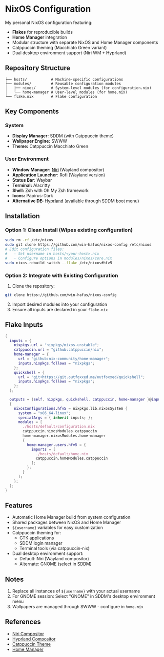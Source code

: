 # NixOS Configuration

My personal NixOS configuration featuring:
- **Flakes** for reproducible builds
- **Home Manager** integration
- Modular structure with separate NixOS and Home Manager components
- Catppuccin theming (Macchiato Green variant)
- Dual desktop environment support (Niri WM + Hyprland)

## Repository Structure
```
├── hosts/           # Machine-specific configurations
├── modules/         # Reusable configuration modules
│   ├── nixos/       # System-level modules (for configuration.nix)
│   └── home-manager # User-level modules (for home.nix)
└── flake.nix        # Flake configuration
```

## Key Components
### System
- **Display Manager:** SDDM (with Catppuccin theme)
- **Wallpaper Engine:** SWWW
- **Theme:** Catppuccin Macchiato Green

### User Environment
- **Window Manager:** [Niri](https://github.com/YaLTeR/niri) (Wayland compositor)
- **Application Launcher:** Rofi (Wayland version)
- **Status Bar:** Waybar
- **Terminal:** Alacritty
- **Shell:** Zsh with Oh My Zsh framework
- **Icons:** Papirus-Dark
- **Alternative DE:** [Hyprland](https://github.com/hyprwm/Hyprland) (available through SDDM boot menu)

## Installation
### Option 1: Clean Install (Wipes existing configuration)
```bash
sudo rm -rf /etc/nixos
sudo git clone https://github.com/win-hafus/nixos-config /etc/nixos
# Edit configuration files:
#   - Set username in hosts/<your-host>.nix
#   - Configure options in modules/nixos/core.nix
sudo nixos-rebuild switch --flake /etc/nixos#hfv5
```

### Option 2: Integrate with Existing Configuration
1. Clone the repository:
```bash
git clone https://github.com/win-hafus/nixos-config
```
2. Import desired modules into your configuration
3. Ensure all inputs are declared in your `flake.nix`

## Flake Inputs
```nix
{
  inputs = {
    nixpkgs.url = "nixpkgs/nixos-unstable";
    catppuccin.url = "github:catppuccin/nix";
    home-manager = {
      url = "github:nix-community/home-manager";
      inputs.nixpkgs.follows = "nixpkgs";
    };
    quickshell = {
      url = "git+https://git.outfoxxed.me/outfoxxed/quickshell";
      inputs.nixpkgs.follows = "nixpkgs";
    };
  };

  outputs = {self, nixpkgs, quickshell, catppuccin, home-manager }@inputs:
  {
    nixosConfigurations.hfv5 = nixpkgs.lib.nixosSystem {
      system = "x86_64-linux";
      specialArgs = { inherit inputs; };
      modules = [
        ./hosts/default/configuration.nix
        catppuccin.nixosModules.catppuccin
        home-manager.nixosModules.home-manager
        {
          home-manager.users.hfv5 = {
            imports = [
              ./hosts/default/home.nix
              catppuccin.homeModules.catppuccin
            ];
          };
        }
      ];
    };
  };
}
```

## Features
- Automatic Home Manager build from system configuration
- Shared packages between NixOS and Home Manager
- `${username}` variables for easy customization
- Catppuccin theming for:
  - GTK applications
  - SDDM login manager
  - Terminal tools (via catppuccin-nix)
- Dual desktop environment support:
  - Default: Niri (Wayland compositor)
  - Alternate: GNOME (select in SDDM)

## Notes
1. Replace all instances of `${username}` with your actual username
2. For GNOME session: Select "GNOME" in SDDM's desktop environment menu
3. Wallpapers are managed through SWWW - configure in `home.nix`

## References
- [Niri Compositor](https://github.com/YaLTeR/niri)
- [Hyprland Compositor](https://github.com/hyprwm/Hyprland) 
- [Catppuccin Theme](https://github.com/catppuccin/nix)
- [Home Manager](https://github.com/nix-community/home-manager)
